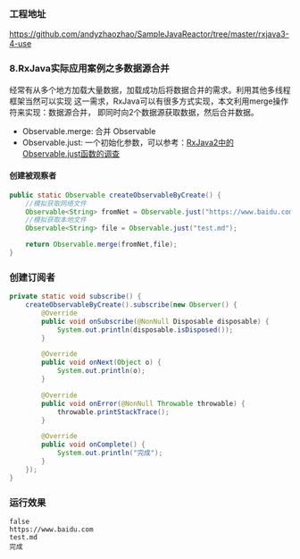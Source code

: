 ### 工程地址
https://github.com/andyzhaozhao/SampleJavaReactor/tree/master/rxjava3-4-use

### 8.RxJava实际应用案例之多数据源合并
经常有从多个地方加载大量数据，加载成功后将数据合并的需求。利用其他多线程框架当然可以实现
这一需求，RxJava可以有很多方式实现，本文利用merge操作符来实现：数据源合并，
即同时向2个数据源获取数据，然后合并数据。

* Observable.merge: 合并 Observable
* Observable.just: 一个初始化参数，可以参考：[RxJava2中的Observable.just函数的调查](https://www.jianshu.com/p/e8fef3aa585d)

#### 创建被观察者
```java
public static Observable createObservableByCreate() {
    //模拟获取网络文件
    Observable<String> fromNet = Observable.just("https://www.baidu.com");
    //模拟获取本地文件
    Observable<String> file = Observable.just("test.md");

    return Observable.merge(fromNet,file);
}
```

### 创建订阅者
```java
private static void subscribe() {
    createObservableByCreate().subscribe(new Observer() {
        @Override
        public void onSubscribe(@NonNull Disposable disposable) {
            System.out.println(disposable.isDisposed());
        }

        @Override
        public void onNext(Object o) {
            System.out.println(o);
        }

        @Override
        public void onError(@NonNull Throwable throwable) {
            throwable.printStackTrace();
        }

        @Override
        public void onComplete() {
            System.out.println("完成");
        }
    });
}
```

### 运行效果
```
false
https://www.baidu.com
test.md
完成
```